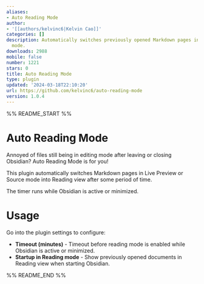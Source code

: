 ```yaml
---
aliases:
- Auto Reading Mode
author:
- '[[authors/kelvinc6|Kelvin Cao]]'
categories: []
description: Automatically switches previously opened Markdown pages into reading
  mode.
downloads: 2988
mobile: false
number: 1221
stars: 0
title: Auto Reading Mode
type: plugin
updated: '2024-03-18T22:10:20'
url: https://github.com/kelvinc6/auto-reading-mode
version: 1.0.4
---
```


%% README_START %%

# Auto Reading Mode

Annoyed of files still being in editing mode after leaving or closing Obsidian? Auto Reading Mode is for you!

This plugin automatically switches Markdown pages in Live Preview or Source mode into Reading view after some period of time.

The timer runs while Obsidian is active or minimized.

# Usage

Go into the plugin settings to configure:

-   **Timeout (minutes)** - Timeout before reading mode is enabled while Obsidian is active or minimized.
-   **Startup in Reading mode** - Show previously opened documents in Reading view when starting Obsidian.


%% README_END %%
